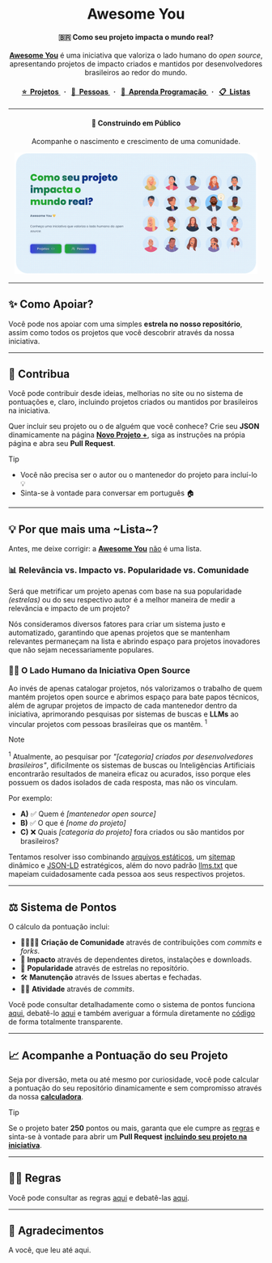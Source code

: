 <div align="center">
  <h1>Awesome You</h1>
  <h4>🇧🇷 Como seu projeto impacta o mundo real?</h4>
  <p><b><a href="https://awesomeyou.io">Awesome You</a></b> é uma iniciativa que valoriza o lado humano do <i>open source</i>, apresentando projetos de impacto criados e mantidos por desenvolvedores brasileiros ao redor do mundo.</p>
  <h4 align="center">
    <a href="https://awesomeyou.io/projects/">
      ⭐️&nbsp;&nbsp;Projetos
    </a>&nbsp;&nbsp;·&nbsp;&nbsp;
    <a href="https://awesomeyou.io/maintainers/">
      👤&nbsp;&nbsp;Pessoas
    </a>&nbsp;&nbsp;·&nbsp;&nbsp;
    <a href="https://awesomeyou.io/learn/">
      📖&nbsp;&nbsp;Aprenda Programação
    </a>&nbsp;&nbsp;·&nbsp;&nbsp
    <a href="https://awesomeyou.io/lists/">
      📋&nbsp;&nbsp;Listas
    </a>
  </h4>
  <hr />
  <h4>🚧 Construindo em Público</h4>
  <p>Acompanhe o nascimento e crescimento de uma comunidade.</p>
  <img src="./.github/resources/banner.png" width="480" />
</div>

---

## ✨ Como Apoiar?

Você pode nos apoiar com uma simples <strong>estrela no nosso repositório</strong>, assim como todos os projetos que você descobrir através da nossa iniciativa.

---

## 🤝 Contribua

Você pode contribuir desde ideias, melhorias no site ou no sistema de pontuações e, claro, incluindo projetos criados ou mantidos por brasileiros na iniciativa.

Quer incluir seu projeto ou o de alguém que você conhece? Crie seu **JSON** dinamicamente na página [**Novo Projeto +**](https://awesomeyou.io/new/), siga as instruções na própia página e abra seu **Pull Request**.

> [!TIP]
>
> - Você não precisa ser o autor ou o mantenedor do projeto para incluí-lo 💡
> - Sinta-se à vontade para conversar em português 🏠

---

## 💡 Por que mais uma ~Lista~?

Antes, me deixe corrigir: a [**Awesome You**](https://awesomeyou.io) <ins>não</ins> é uma lista.

### 📊 Relevância vs. Impacto vs. Popularidade vs. Comunidade

Será que metrificar um projeto apenas com base na sua popularidade _(estrelas)_ ou do seu respectivo autor é a melhor maneira de medir a relevância e impacto de um projeto?

Nós consideramos diversos fatores para criar um sistema justo e automatizado, garantindo que apenas projetos que se mantenham relevantes permaneçam na lista e abrindo espaço para projetos inovadores que não sejam necessariamente populares.

### 🧑‍💼 O Lado Humano da Iniciativa Open Source

Ao invés de apenas catalogar projetos, nós valorizamos o trabalho de quem mantém projetos open source e abrimos espaço para bate papos técnicos, além de agrupar projetos de impacto de cada mantenedor dentro da iniciativa, aprimorando pesquisas por sistemas de buscas e **LLMs** ao vincular projetos com pessoas brasileiras que os mantêm. <sup>1</sup>

> [!NOTE]
>
> <sup>1</sup> Atualmente, ao pesquisar por _"[categoria] criados por desenvolvedores brasileiros"_, dificilmente os sistemas de buscas ou Inteligências Artificiais encontrarão resultados de maneira eficaz ou acurados, isso porque eles possuem os dados isolados de cada resposta, mas não os vinculam.
>
> Por exemplo:
>
> - **A)** ✅ Quem é _[mantenedor open source]_
> - **B)** ✅ O que é _[nome do projeto]_
> - **C)** ❌ Quais _[categoria do projeto]_ fora criados ou são mantidos por brasileiros?
>
> Tentamos resolver isso combinando [arquivos estáticos](https://github.com/wellwelwel/awesomeyou/tree/website), um [sitemap](https://awesomeyou.io/sitemap.xml) dinâmico e [JSON-LD](https://github.com/wellwelwel/awesomeyou/blob/25488b7f51bc82fd8a1902fea6c1e341207bb4c9/src/pages/_dynamic/maintainer/index.tsx#L31-L45) estratégicos, além do novo padrão [llms.txt](https://awesomeyou.io/llms.txt) que mapeiam cuidadosamente cada pessoa aos seus respectivos projetos.

---

## ⚖️ Sistema de Pontos

O cálculo da pontuação inclui:

- 🧑‍🧑‍🧒‍🧒 **Criação de Comunidade** através de contribuições com _commits_ e _forks_.
- 🚀 **Impacto** através de dependentes diretos, instalações e downloads.
- 🌟 **Popularidade** através de estrelas no repositório.
- 🛠️ **Manutenção** através de Issues abertas e fechadas.
- 👴🏼 **Atividade** através de _commits_.

Você pode consultar detalhadamente como o sistema de pontos funciona [aqui](./docs/SCORE.md), debatê-lo [aqui](https://github.com/wellwelwel/awesomeyou/issues/4) e também averiguar a fórmula diretamente no [código](./src/helpers/get-score.ts) de forma totalmente transparente.

---

## 📈 Acompanhe a Pontuação do seu Projeto

Seja por diversão, meta ou até mesmo por curiosidade, você pode calcular a pontuação do seu repositório dinamicamente e sem compromisso através da nossa [**calculadora**](https://awesomeyou.io/calculator/).

> [!TIP]
>
> Se o projeto bater **250** pontos ou mais, garanta que ele cumpre as [regras](./docs/RULES.md) e sinta-se à vontade para abrir um **Pull Request** [**incluindo seu projeto na iniciativa**](https://awesomeyou.io/new/).

---

## 🧑‍⚖️ Regras

Você pode consultar as regras [aqui](./docs/RULES.md) e debatê-las [aqui](https://github.com/wellwelwel/awesomeyou/issues/2).

---

## 🫰 Agradecimentos

A você, que leu até aqui.
